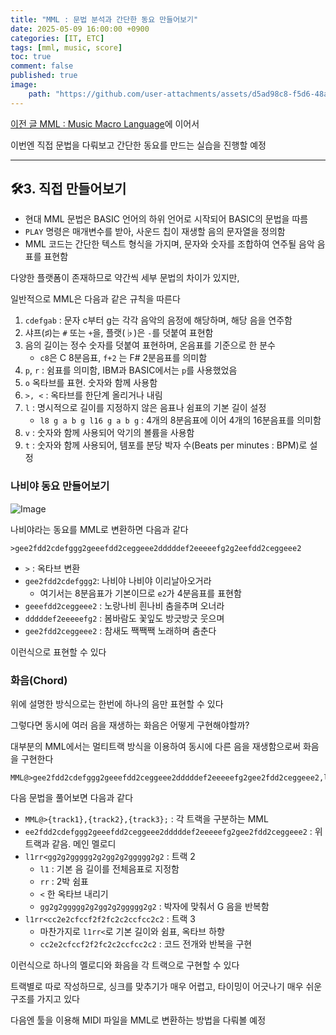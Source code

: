 ```yaml
---
title: "MML : 문법 분석과 간단한 동요 만들어보기"
date: 2025-05-09 16:00:00 +0900
categories: [IT, ETC]  
tags: [mml, music, score]    
toc: true
comment: false
published: true
image:
    path: "https://github.com/user-attachments/assets/d5ad98c8-f5d6-48a0-b88e-41a360fea531"
---
```


[이전 글 MML : Music Macro Language](https://jinhg0214.github.io/posts/mml/)에 이어서

이번엔 직접 문법을 다뤄보고 간단한 동요를 만드는 실습을 진행할 예정

---

## 🛠3. 직접 만들어보기

- 현대 MML 문법은 BASIC 언어의 하위 언어로 시작되어 BASIC의 문법을 따름
- `PLAY` 명령은 매개변수를 받아, 사운드 칩이 재생할 음의 문자열을 정의함
- MML 코드는 간단한 텍스트 형식을 가지며, 문자와 숫자를 조합하여 연주될 음악 음표를 표현함

다양한 플랫폼이 존재하므로 약간씩 세부 문법의 차이가 있지만, 

일반적으로 MML은 다음과 같은 규칙을 따른다

1. `cdefgab` : 문자 c부터 g는 각각 음악의 음정에 해당하며, 해당 음을 연주함
2. 샤프(♯)는 `#` 또는 `+`을, 플랫(♭)은 `-`를 덧붙여 표현함
3. 음의 길이는 정수 숫자를 덧붙여 표현하며, 온음표를 기준으로 한 분수
	- `c8`은 C 8분음표, `f+2` 는 F# 2분음표를 의미함
4. `p`, `r` : 쉼표를 의미함, IBM과 BASIC에서는 `p`를 사용했었음
5. `o` 옥타브를 표현. 숫자와 함께 사용함
6. `>, <` : 옥타브를 한단계 올리거나 내림
7. `l` : 명시적으로 길이를 지정하지 않은 음표나 쉼표의 기본 길이 설정
	- `l8 g a b g l16 g a b g` : 4개의 8분음표에 이어 4개의 16분음표를 의미함
8. `v` : 숫자와 함께 사용되어 악기의 볼륨을 사용함
9. `t` : 숫자와 함께 사용되어, 템포를 분당 박자 수(Beats per minutes : BPM)로 설정


### 나비야 동요 만들어보기

![Image](https://github.com/user-attachments/assets/e022e75b-772b-40fd-954b-41ee00638796)

나비야라는 동요를 MML로 변환하면 다음과 같다

```mml
>gee2fdd2cdefggg2geeefdd2ceggeee2dddddef2eeeeefg2g2eefdd2ceggeee2
```

- `>` : 옥타브 변환
- `gee2fdd2cdefggg2`: 나비야 나비야 이리날아오거라 
	- 여기서는 8분음표가 기본이므로 `e2`가 4분음표를 표현함
- `geeefdd2ceggeee2` : 노랑나비 흰나비 춤을추며 오너라
- `dddddef2eeeeefg2` : 봄바람도 꽃잎도 방긋방긋 웃으며
- `gee2fdd2ceggeee2` : 참새도 짹짹짹 노래하며 춤춘다

이런식으로 표현할 수 있다

### 화음(Chord)

위에 설명한 방식으로는 한번에 하나의 음만 표현할 수 있다

그렇다면 동시에 여러 음을 재생하는 화음은 어떻게 구현해야할까?

대부분의 MML에서는 멀티트랙 방식을 이용하여 동시에 다른 음을 재생함으로써 화음을 구현한다

```
MML@>gee2fdd2cdefggg2geeefdd2ceggeee2dddddef2eeeeefg2gee2fdd2ceggeee2,l1rr<gg2g2ggggg2g2gg2g2ggggg2g2,l1rr<cc2e2cfccf2f2fc2c2ccfcc2c2;
```

다음 문법을 풀어보면 다음과 같다

- `MML@>{track1},{track2},{track3};` : 각 트랙을 구분하는 MML
- `ee2fdd2cdefggg2geeefdd2ceggeee2dddddef2eeeeefg2gee2fdd2ceggeee2` : 위 트랙과 같음. 메인 멜로디
- `l1rr<gg2g2ggggg2g2gg2g2ggggg2g2` : 트랙 2 
	- `l1` : 기본 음 길이를 전체음표로 지정함
	- `rr` : 2박 쉼표
	- `<` 한 옥타브 내리기
	- `gg2g2ggggg2g2gg2g2ggggg2g2` : 박자에 맞춰서 G 음을 반복함
- `l1rr<cc2e2cfccf2f2fc2c2ccfcc2c2` : 트랙 3
	- 마찬가지로 `l1rr<`로 기본 길이와 쉼표, 옥타브 하향
	- `cc2e2cfccf2f2fc2c2ccfcc2c2` : 코드 전개와 반복을 구현

이런식으로 하나의 멜로디와 화음을 각 트랙으로 구현할 수 있다

트랙별로 따로 작성하므로, 싱크를  맞추기가 매우 어렵고, 타이밍이 어긋나기 매우 쉬운 구조를 가지고 있다

다음엔 툴을 이용해 MIDI 파일을 MML로 변환하는 방법을 다뤄볼 예정
